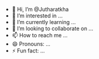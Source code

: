 - 👋 Hi, I’m @Jutharatkha
- 👀 I’m interested in ...
- 🌱 I’m currently learning ...
- 💞️ I’m looking to collaborate on ...
- 📫 How to reach me ...
- 😄 Pronouns: ...
- ⚡ Fun fact: ...

<!---
Jutharatkha/Jutharatkha is a ✨ special ✨ repository because its `README.md` (this file) appears on your GitHub profile.
You can click the Preview link to take a look at your changes.
--->
